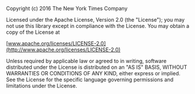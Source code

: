 Copyright (c) 2016 The New York Times Company

Licensed under the Apache License, Version 2.0 (the "License"); you may not use this library except in compliance with the License.
You may obtain a copy of the License at

[www.apache.org/licenses/LICENSE-2.0](http://www.apache.org/licenses/LICENSE-2.0)

Unless required by applicable law or agreed to in writing, software distributed under the License is distributed on an "AS IS" BASIS,
WITHOUT WARRANTIES OR CONDITIONS OF ANY KIND, either express or implied. See the License for the specific language governing permissions and limitations under the License.
